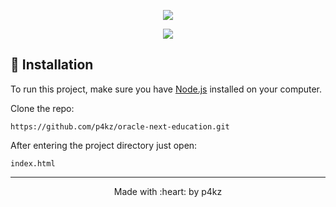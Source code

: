 <p align="center">
  <img height="" src="https://i.imgur.com/w0NvalO.png">
</p>

<p align="center">
  <img src="https://i.imgur.com/1hMmEWD.png">
</p>

## :pushpin: Installation

<p>To run this project, make sure you have <a href="https://nodejs.org/en/download/">Node.js</a> installed on your computer.</p>
<p>Clone the repo:</p>

`https://github.com/p4kz/oracle-next-education.git`

<p id="execute">
    After entering the project directory just open:
</p>

`index.html`

<footer>
    <hr></hr>
<p align="center">
Made with :heart: by p4kz
</p>
</footer>